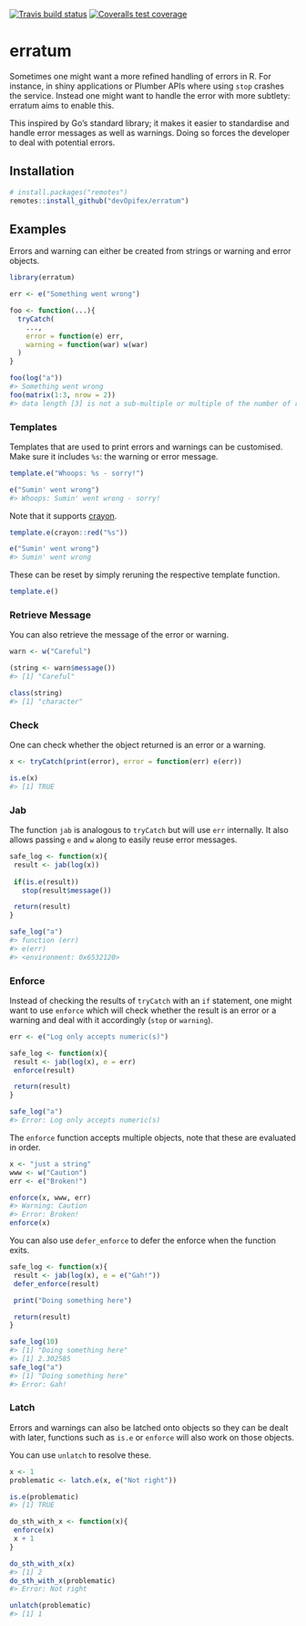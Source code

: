 
<!-- README.md is generated from README.Rmd. Please edit that file -->

<!-- badges: start -->

[![Travis build
status](https://travis-ci.com/devOpifex/erratum.svg?branch=master)](https://travis-ci.com/devOpifex/erratum)
[![Coveralls test
coverage](https://coveralls.io/repos/github/devOpifex/erratum/badge.svg)](https://coveralls.io/github/devOpifex/erratum)
<!-- badges: end -->

# erratum

Sometimes one might want a more refined handling of errors in R. For
instance, in shiny applications or Plumber APIs where using `stop`
crashes the service. Instead one might want to handle the error with
more subtlety: erratum aims to enable this.

This inspired by Go’s standard library; it makes it easier to
standardise and handle error messages as well as warnings. Doing so
forces the developer to deal with potential errors.

## Installation

``` r
# install.packages("remotes")
remotes::install_github("devOpifex/erratum")
```

## Examples

Errors and warning can either be created from strings or warning and
error objects.

``` r
library(erratum)

err <- e("Something went wrong")

foo <- function(...){
  tryCatch(
    ..., 
    error = function(e) err, 
    warning = function(war) w(war) 
  )
}

foo(log("a"))
#> Something went wrong
foo(matrix(1:3, nrow = 2))
#> data length [3] is not a sub-multiple or multiple of the number of rows [2]
```

### Templates

Templates that are used to print errors and warnings can be customised.
Make sure it includes `%s`: the warning or error message.

``` r
template.e("Whoops: %s - sorry!")

e("Sumin' went wrong")
#> Whoops: Sumin' went wrong - sorry!
```

Note that it supports [crayon](https://github.com/r-lib/crayon).

``` r
template.e(crayon::red("%s"))

e("Sumin' went wrong")
#> Sumin' went wrong
```

These can be reset by simply reruning the respective template function.

``` r
template.e()
```

### Retrieve Message

You can also retrieve the message of the error or warning.

``` r
warn <- w("Careful")

(string <- warn$message())
#> [1] "Careful"

class(string)
#> [1] "character"
```

### Check

One can check whether the object returned is an error or a warning.

``` r
x <- tryCatch(print(error), error = function(err) e(err))

is.e(x)
#> [1] TRUE
```

### Jab

The function `jab` is analogous to `tryCatch` but will use `err`
internally. It also allows passing `e` and `w` along to easily reuse
error messages.

``` r
safe_log <- function(x){
 result <- jab(log(x))
 
 if(is.e(result))
   stop(result$message())

 return(result)
} 

safe_log("a")
#> function (err) 
#> e(err)
#> <environment: 0x6532120>
```

### Enforce

Instead of checking the results of `tryCatch` with an `if` statement,
one might want to use `enforce` which will check whether the result is
an error or a warning and deal with it accordingly (`stop` or
`warning`).

``` r
err <- e("Log only accepts numeric(s)")

safe_log <- function(x){
 result <- jab(log(x), e = err)
 enforce(result)

 return(result)
} 

safe_log("a")
#> Error: Log only accepts numeric(s)
```

The `enforce` function accepts multiple objects, note that these are
evaluated in order.

``` r
x <- "just a string"
www <- w("Caution")
err <- e("Broken!")

enforce(x, www, err)
#> Warning: Caution
#> Error: Broken!
enforce(x)
```

You can also use `defer_enforce` to defer the enforce when the function
exits.

``` r
safe_log <- function(x){
 result <- jab(log(x), e = e("Gah!"))
 defer_enforce(result)

 print("Doing something here")

 return(result)
} 

safe_log(10)
#> [1] "Doing something here"
#> [1] 2.302585
safe_log("a")
#> [1] "Doing something here"
#> Error: Gah!
```

### Latch

Errors and warnings can also be latched onto objects so they can be
dealt with later, functions such as `is.e` or `enforce` will also work
on those objects.

You can use `unlatch` to resolve these.

``` r
x <- 1
problematic <- latch.e(x, e("Not right"))

is.e(problematic)
#> [1] TRUE

do_sth_with_x <- function(x){
 enforce(x)
 x + 1
}

do_sth_with_x(x)
#> [1] 2
do_sth_with_x(problematic)
#> Error: Not right

unlatch(problematic)
#> [1] 1
```
